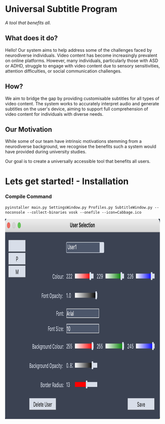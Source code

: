 # Universal Subtitle Program 
_A tool that benefits all._

## What does it do? ##

Hello! Our system aims to help address some of the challenges faced by neurodiverse individuals. Video content has become increasingly prevalent on online platforms. However, many individuals, particularly those with ASD or ADHD, struggle to engage with video content due to sensory sensitivities, attention difficulties, or social communication challenges.

## How? ##
We aim to bridge the gap by providing customisable subtitles for all types of video content. The system works to accurately interpret audio and generate subtitles on the user's device, aiming to support full comprehension of video content for individuals with diverse needs.

## Our Motivation ##
While some of our team have intrinsic motivations stemming from a neurodiverse background, we recognise the benefits such a system would have provided during university studies. 

Our goal is to create a universally accessible tool that benefits all users.

# Lets get started! - Installation 
### Compile Command
```
pyinstaller main.py SettingsWindow.py Profiles.py SubtitleWindow.py --noconsole --collect-binaries vosk --onefile --icon=Cabbage.ico
```

<img src="ExImage.png" height="650" width="4000">
